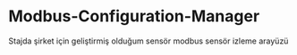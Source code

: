 # Modbus-Configuration-Manager
Stajda şirket için geliştirmiş olduğum sensör modbus sensör izleme arayüzü
